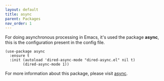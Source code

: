 ```yaml
---
layout: default
title: async
parent: Packages
nav_order: 1
---
```


For doing asynchronous processing in Emacs, it's used the package **async**, this is the configuration present in the config file.

```emacs-lisp
(use-package async
  :ensure t
  :init (autoload 'dired-async-mode "dired-async.el" nil t)
        (dired-async-mode 1))
```
For more information about this package, please visit [async](https://github.com/jwiegley/emacs-async).
